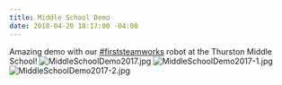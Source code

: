 ```yaml
---
title: Middle School Demo
date: 2018-04-20 18:17:00 -04:00
---
```


Amazing demo with our <a href="https://twitter.com/hashtag/firststeamworks?src=hash">#firststeamworks</a> robot at the Thurston Middle School!
![MiddleSchoolDemo2017.jpg](/uploads/MiddleSchoolDemo2017.jpg)
![MiddleSchoolDemo2017-1.jpg](/uploads/MiddleSchoolDemo2017-1.jpg)
![MiddleSchoolDemo2017-2.jpg](/uploads/MiddleSchoolDemo2017-2.jpg)
